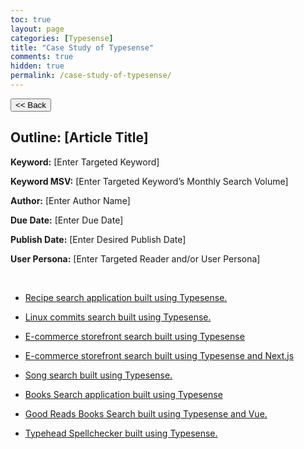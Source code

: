 ```yaml
---
toc: true
layout: page
categories: [Typesense]
title: "Case Study of Typesense"
comments: true
hidden: true
permalink: /case-study-of-typesense/
---
```


<button class="back-button" onclick="window.history.back()"><< Back</button>

## Outline: [Article Title]

**Keyword:** [Enter Targeted Keyword]

**Keyword MSV:** [Enter Targeted Keyword’s Monthly Search Volume]

**Author:** [Enter Author Name]

**Due Date:** [Enter Due Date]

**Publish Date:** [Enter Desired Publish Date]

**User Persona:** [Enter Targeted Reader and/or User Persona]

<br>

<ul>
<li><p><a href="https://aviyelverse.github.io/Aviyel-Blogs-Review/recipe-search-app-typesense/">Recipe search application built using Typesense.</a><p>
<li><p><a href="https://aviyelverse.github.io/Aviyel-Blogs-Review/linux-commit-search-app-typesense/">Linux commits search built using Typesense.</a><p>
<li><p><a href="https://aviyelverse.github.io/Aviyel-Blogs-Review/ecommerce-search-app-typesense/">E-commerce storefront search built using Typesense</a><p>
<li><p><a href="https://aviyelverse.github.io/Aviyel-Blogs-Review/ecommerce-nextjs-search-app-typesense/">E-commerce storefront search built using Typesense and Next.js</a><p>
<li><p><a href="https://aviyelverse.github.io/Aviyel-Blogs-Review/song-search-app-typesense/">Song search built using Typesense.</a><p>
<li><p><a href="https://aviyelverse.github.io/Aviyel-Blogs-Review/book-search-app-typesense/">Books Search application built using Typesense</a><p>
<li><p><a href="https://aviyelverse.github.io/Aviyel-Blogs-Review/book-vuejs-search-app-typesense/">Good Reads Books Search built using Typesense and Vue.</a><p>
<li><p><a href="https://aviyelverse.github.io/Aviyel-Blogs-Review/typehead-spellcheck-app-typesense/">Typehead Spellchecker built using Typesense.</a><p>
